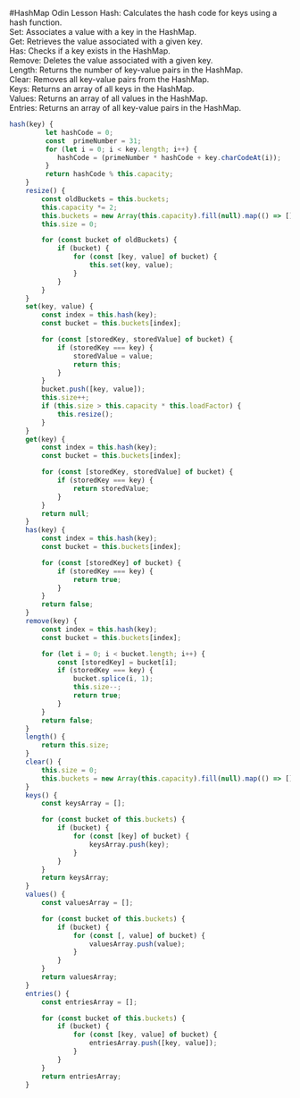 #HashMap Odin Lesson
Hash: Calculates the hash code for keys using a hash function.  
Set: Associates a value with a key in the HashMap.  
Get: Retrieves the value associated with a given key.  
Has: Checks if a key exists in the HashMap.  
Remove: Deletes the value associated with a given key.  
Length: Returns the number of key-value pairs in the HashMap.  
Clear: Removes all key-value pairs from the HashMap.  
Keys: Returns an array of all keys in the HashMap.  
Values: Returns an array of all values in the HashMap.  
Entries: Returns an array of all key-value pairs in the HashMap. 

```javascript
hash(key) {
         let hashCode = 0;
         const  primeNumber = 31;
         for (let i = 0; i < key.length; i++) {
            hashCode = (primeNumber * hashCode + key.charCodeAt(i));
         }
         return hashCode % this.capacity;
    }
    resize() {
        const oldBuckets = this.buckets;
        this.capacity *= 2;
        this.buckets = new Array(this.capacity).fill(null).map(() => []);
        this.size = 0;

        for (const bucket of oldBuckets) {
            if (bucket) {
                for (const [key, value] of bucket) {
                    this.set(key, value);
                }
            }
        }
    }
    set(key, value) {
        const index = this.hash(key);
        const bucket = this.buckets[index];

        for (const [storedKey, storedValue] of bucket) {
            if (storedKey === key) {
                storedValue = value;
                return this;
            }
        }
        bucket.push([key, value]);
        this.size++;
        if (this.size > this.capacity * this.loadFactor) {
            this.resize();
        }
    }
    get(key) {
        const index = this.hash(key);
        const bucket = this.buckets[index];

        for (const [storedKey, storedValue] of bucket) {
            if (storedKey === key) {
                return storedValue;
            }
        }
        return null;
    }
    has(key) {
        const index = this.hash(key);
        const bucket = this.buckets[index];

        for (const [storedKey] of bucket) {
            if (storedKey === key) {
                return true;
            }
        }
        return false;
    }
    remove(key) {
        const index = this.hash(key);
        const bucket = this.buckets[index];

        for (let i = 0; i < bucket.length; i++) {
            const [storedKey] = bucket[i];
            if (storedKey === key) {
                bucket.splice(i, 1);
                this.size--;
                return true;
            }
        }
        return false;
    }
    length() {
        return this.size;
    }
    clear() {
        this.size = 0;
        this.buckets = new Array(this.capacity).fill(null).map(() => []);
    }
    keys() {
        const keysArray = [];

        for (const bucket of this.buckets) {
            if (bucket) {
                for (const [key] of bucket) {
                    keysArray.push(key);
                }
            }
        }
        return keysArray;
    }
    values() {
        const valuesArray = [];

        for (const bucket of this.buckets) {
            if (bucket) {
                for (const [, value] of bucket) {
                    valuesArray.push(value);
                }
            }
        }
        return valuesArray;
    }
    entries() {
        const entriesArray = [];

        for (const bucket of this.buckets) {
            if (bucket) {
                for (const [key, value] of bucket) {
                    entriesArray.push([key, value]);
                }
            }
        }
        return entriesArray;
    }
